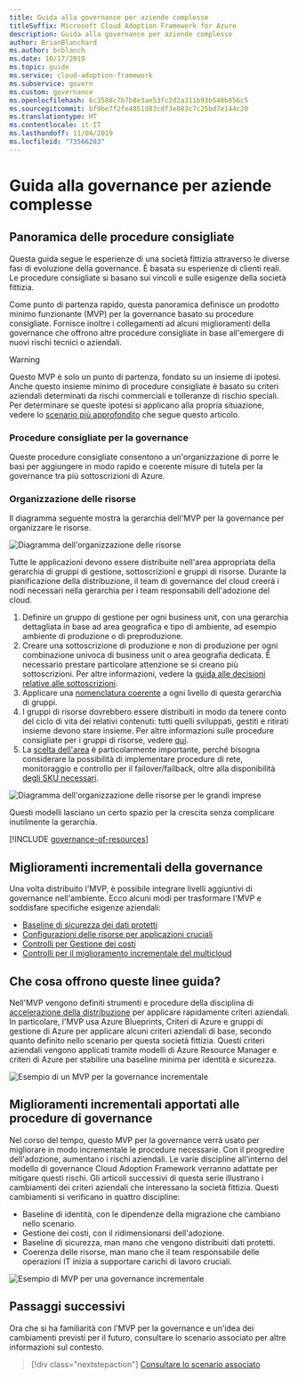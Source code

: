 ```yaml
---
title: Guida alla governance per aziende complesse
titleSuffix: Microsoft Cloud Adoption Framework for Azure
description: Guida alla governance per aziende complesse
author: BrianBlanchard
ms.author: brblanch
ms.date: 10/17/2019
ms.topic: guide
ms.service: cloud-adoption-framework
ms.subservice: govern
ms.custom: governance
ms.openlocfilehash: 6c3588c7b7b8e3ae53fc2d2a311b93b548b856c5
ms.sourcegitcommit: bf9be7f2fe4851d83cdf3e083c7c25bd7e144c20
ms.translationtype: HT
ms.contentlocale: it-IT
ms.lasthandoff: 11/04/2019
ms.locfileid: "73566283"
---
```

# <a name="governance-guide-for-complex-enterprises"></a>Guida alla governance per aziende complesse

## <a name="overview-of-best-practices"></a>Panoramica delle procedure consigliate

Questa guida segue le esperienze di una società fittizia attraverso le diverse fasi di evoluzione della governance. È basata su esperienze di clienti reali. Le procedure consigliate si basano sui vincoli e sulle esigenze della società fittizia.

Come punto di partenza rapido, questa panoramica definisce un prodotto minimo funzionante (MVP) per la governance basato su procedure consigliate. Fornisce inoltre i collegamenti ad alcuni miglioramenti della governance che offrono altre procedure consigliate in base all'emergere di nuovi rischi tecnici o aziendali.

> [!WARNING]
> Questo MVP è solo un punto di partenza, fondato su un insieme di ipotesi. Anche questo insieme minimo di procedure consigliate è basato su criteri aziendali determinati da rischi commerciali e tolleranze di rischio speciali. Per determinare se queste ipotesi si applicano alla propria situazione, vedere lo [scenario più approfondito](./narrative.md) che segue questo articolo.

### <a name="governance-best-practices"></a>Procedure consigliate per la governance

Queste procedure consigliate consentono a un'organizzazione di porre le basi per aggiungere in modo rapido e coerente misure di tutela per la governance tra più sottoscrizioni di Azure.

### <a name="resource-organization"></a>Organizzazione delle risorse

Il diagramma seguente mostra la gerarchia dell'MVP per la governance per organizzare le risorse.

![Diagramma dell'organizzazione delle risorse](../../../_images/govern/resource-organization.png)

Tutte le applicazioni devono essere distribuite nell'area appropriata della gerarchia di gruppi di gestione, sottoscrizioni e gruppi di risorse. Durante la pianificazione della distribuzione, il team di governance del cloud creerà i nodi necessari nella gerarchia per i team responsabili dell'adozione del cloud.

1. Definire un gruppo di gestione per ogni business unit, con una gerarchia dettagliata in base ad area geografica e tipo di ambiente, ad esempio ambiente di produzione o di preproduzione.
2. Creare una sottoscrizione di produzione e non di produzione per ogni combinazione univoca di business unit o area geografia dedicata. È necessario prestare particolare attenzione se si creano più sottoscrizioni. Per altre informazioni, vedere la [guida alle decisioni relative alle sottoscrizioni](../../../decision-guides/subscriptions/index.md).
3. Applicare una [nomenclatura coerente](../../../ready/azure-best-practices/naming-and-tagging.md) a ogni livello di questa gerarchia di gruppi.
4. I gruppi di risorse dovrebbero essere distribuiti in modo da tenere conto del ciclo di vita dei relativi contenuti: tutti quelli sviluppati, gestiti e ritirati insieme devono stare insieme. Per altre informazioni sulle procedure consigliate per i gruppi di risorse, vedere [qui](../../../decision-guides/resource-consistency/index.md).
5. La [scelta dell'area](../../../decision-guides/regions/index.md) è particolarmente importante, perché bisogna considerare la possibilità di implementare procedure di rete, monitoraggio e controllo per il failover/failback, oltre alla disponibilità [degli SKU necessari](https://azure.microsoft.com/global-infrastructure/services).

![Diagramma dell'organizzazione delle risorse per le grandi imprese](../../../_images/govern/large-enterprise-resource-organization.png)

Questi modelli lasciano un certo spazio per la crescita senza complicare inutilmente la gerarchia.

[!INCLUDE [governance-of-resources](../../../../includes/caf-governance-of-resources.md)]

<!-- See comments for suggestion to possibly add here -->

## <a name="incremental-governance-improvements"></a>Miglioramenti incrementali della governance

Una volta distribuito l'MVP, è possibile integrare livelli aggiuntivi di governance nell'ambiente. Ecco alcuni modi per trasformare l'MVP e soddisfare specifiche esigenze aziendali:

- [Baseline di sicurezza dei dati protetti](./security-baseline-improvement.md)
- [Configurazioni delle risorse per applicazioni cruciali](./resource-consistency-improvement.md)
- [Controlli per Gestione dei costi](./cost-management-improvement.md)
- [Controlli per il miglioramento incrementale del multicloud](./multicloud-improvement.md)

<!-- markdownlint-disable MD026 -->

## <a name="what-does-this-guidance-provide"></a>Che cosa offrono queste linee guida?

Nell'MVP vengono definiti strumenti e procedure della disciplina di [accelerazione della distribuzione](../../deployment-acceleration/index.md) per applicare rapidamente criteri aziendali. In particolare, l'MVP usa Azure Blueprints, Criteri di Azure e gruppi di gestione di Azure per applicare alcuni criteri aziendali di base, secondo quanto definito nello scenario per questa società fittizia. Questi criteri aziendali vengono applicati tramite modelli di Azure Resource Manager e criteri di Azure per stabilire una baseline minima per identità e sicurezza.

![Esempio di un MVP per la governance incrementale](../../../_images/govern/governance-mvp.png)

## <a name="incremental-improvements-to-governance-practices"></a>Miglioramenti incrementali apportati alle procedure di governance

Nel corso del tempo, questo MVP per la governance verrà usato per migliorare in modo incrementale le procedure necessarie. Con il progredire dell'adozione, aumentano i rischi aziendali. Le varie discipline all'interno del modello di governance Cloud Adoption Framework verranno adattate per mitigare questi rischi. Gli articoli successivi di questa serie illustrano i cambiamenti dei criteri aziendali che interessano la società fittizia. Questi cambiamenti si verificano in quattro discipline:

- Baseline di identità, con le dipendenze della migrazione che cambiano nello scenario.
- Gestione dei costi, con il ridimensionarsi dell'adozione.
- Baseline di sicurezza, man mano che vengono distribuiti dati protetti.
- Coerenza delle risorse, man mano che il team responsabile delle operazioni IT inizia a supportare carichi di lavoro cruciali.

![Esempio di MVP per una governance incrementale](../../../_images/govern/governance-improvement-large.png)

## <a name="next-steps"></a>Passaggi successivi

Ora che si ha familiarità con l'MVP per la governance e un'idea dei cambiamenti previsti per il futuro, consultare lo scenario associato per altre informazioni sul contesto.

> [!div class="nextstepaction"]
> [Consultare lo scenario associato](./narrative.md)
